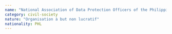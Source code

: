 ```yaml
---
name: "National Association of Data Protection Officers of the Philippines (NADPOP)"
category: civil-society
nature: "Organisation à but non lucratif"
nationality: PHL
---
```

